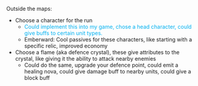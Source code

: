 
Outside the maps: 
- Choose a character for the run 
	- <span style="color:rgb(0, 176, 240)">Could implement this into my game, chose a head character, could give buffs to certain unit types. </span> 
	- Emberward: Cool passives for these characters, like starting with a specific relic, improved economy 
- Choose a flame (aka defence crystal), these give attributes to the crystal, like giving it the ability to attack nearby enemies 
	- Could do the same, upgrade your defence point, could emit a healing nova, could give damage buff to nearby units, could give a block buff 